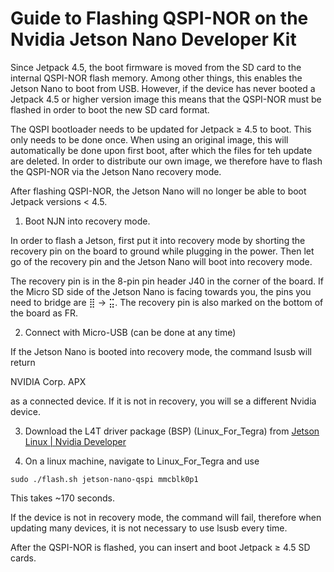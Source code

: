 # Guide to Flashing QSPI-NOR on the Nvidia Jetson Nano Developer Kit

Since Jetpack 4.5, the boot firmware is moved from the SD card to the internal QSPI-NOR flash memory. Among other things, this enables the Jetson Nano to boot from USB. However, if the device has never booted a Jetpack 4.5 or higher version image this means that the QSPI-NOR must be flashed in order to boot the new SD card format.

The QSPI bootloader needs to be updated for Jetpack ≥ 4.5 to boot. This only needs to be done once. When using an original image, this will automatically be done upon first boot, after which the files for teh update are deleted. In order to distribute our own image, we therefore have to flash the QSPI-NOR via the Jetson Nano recovery mode.

After flashing QSPI-NOR, the Jetson Nano will no longer be able to boot Jetpack versions < 4.5.

1. Boot NJN into recovery mode.

In order to flash a Jetson, first put it into recovery mode by shorting the recovery pin on the board to ground while plugging in the power. Then let go of the recovery pin and the Jetson Nano will boot into recovery mode. 

The recovery pin is in the 8-pin pin header J40 in the corner of the board. If the Micro SD side of the Jetson Nano is facing towards you, the pins you need to bridge are ⣿ -> ⣭. The recovery pin is also marked on the bottom of the board as FR.

2. Connect with Micro-USB (can be done at any time)

If the Jetson Nano is booted into recovery mode, the command lsusb will return

NVIDIA Corp. APX

as a connected device. If it is not in recovery, you will se a different Nvidia device.

3. Download the L4T driver package (BSP) (Linux_For_Tegra) from [Jetson Linux | Nvidia Developer](https://developer.nvidia.com/embedded/linux-tegra)

4. On a linux machine, navigate to Linux_For_Tegra and use

```sudo ./flash.sh jetson-nano-qspi mmcblk0p1```

This takes ~170 seconds.

If the device is not in recovery mode, the command will fail, therefore when updating many devices, it is not necessary to use lsusb every time.

After the QSPI-NOR is flashed, you can insert and boot Jetpack ≥ 4.5 SD cards.